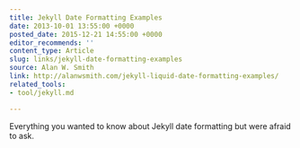 ```yaml
---
title: Jekyll Date Formatting Examples
date: 2013-10-01 13:55:00 +0000
posted_date: 2015-12-21 14:55:00 +0000
editor_recommends: ''
content_type: Article
slug: links/jekyll-date-formatting-examples
source: Alan W. Smith
link: http://alanwsmith.com/jekyll-liquid-date-formatting-examples/
related_tools:
- tool/jekyll.md

---
```

Everything you wanted to know about Jekyll date formatting but were afraid to ask.




